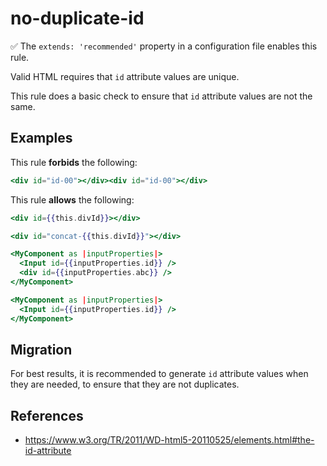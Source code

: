 # no-duplicate-id

✅ The `extends: 'recommended'` property in a configuration file enables this rule.

Valid HTML requires that `id` attribute values are unique.

This rule does a basic check to ensure that `id` attribute values are not the same.

## Examples

This rule **forbids** the following:

```hbs
<div id="id-00"></div><div id="id-00"></div>
```

This rule **allows** the following:

```hbs
<div id={{this.divId}}></div>
```

```hbs
<div id="concat-{{this.divId}}"></div>
```

```hbs
<MyComponent as |inputProperties|>
  <Input id={{inputProperties.id}} />
  <div id={{inputProperties.abc}} />
</MyComponent>

<MyComponent as |inputProperties|>
  <Input id={{inputProperties.id}} />
</MyComponent>
```

## Migration

For best results, it is recommended to generate `id` attribute values when they are needed, to ensure that they are not duplicates.

## References

* <https://www.w3.org/TR/2011/WD-html5-20110525/elements.html#the-id-attribute>

